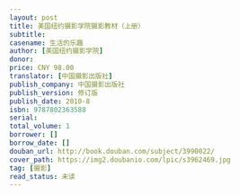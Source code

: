 ```yaml
---
layout: post
title: 美国纽约摄影学院摄影教材（上册）
subtitle:
casename: 生活的乐趣
author: [美国纽约摄影学院]
donor: 
price: CNY 98.00
translator: [中国摄影出版社]
publish_company: 中国摄影出版社
publish_version: 修订版
publish_date: 2010-8
isbn: 9787802363588
serial: 
total_volume: 1
borrower: []
borrow_date: []
douban_url: http://book.douban.com/subject/3990022/
cover_path: https://img2.doubanio.com/lpic/s3962469.jpg
tag: [摄影]
read_status: 未读
---
```


